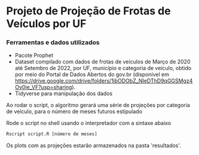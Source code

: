 # Projeto de Projeção de Frotas de Veículos por UF

### Ferramentas e dados utilizados

-   Pacote Prophet
-   Dataset compilado com dados de frotas de veículos de Março de 2020 até Setembro de 2022, por UF, município e categoria de veículo, obtido por meio do Portal de Dados Abertos do gov.br (disponível em https://drive.google.com/drive/folders/1ibODObZ_NIeDThD9qGGSMgz4Ov0ie_VF?usp=sharing).
-   Tidyverse para manipulação dos dados

Ao rodar o script, o algoritmo gerará uma série de projeções por categoria de veículo, para o número de meses futuros estipulado

Rode o script no shell usando o interpretador com a sintaxe abaixo

``` R
Rscript script.R [número de meses]
```

Os plots com as projeções estarão armazenados na pasta 'resultados'.
